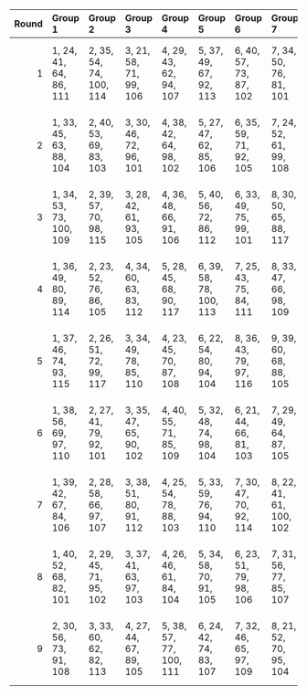 |   Round | Group 1                 | Group 2                 | Group 3                | Group 4                 | Group 5                 | Group 6                | Group 7                 | Group 8                 | Group 9                 | Group 10                | Group 11                | Group 12                | Group 13                | Group 14                | Group 15                | Group 16                 | Group 17                | Group 18           | Group 19            | Group 20            |
|--------:|:------------------------|:------------------------|:-----------------------|:------------------------|:------------------------|:-----------------------|:------------------------|:------------------------|:------------------------|:------------------------|:------------------------|:------------------------|:------------------------|:------------------------|:------------------------|:-------------------------|:------------------------|:-------------------|:--------------------|:--------------------|
|       1 | 1, 24, 41, 64, 86, 111  | 2, 35, 54, 74, 100, 114 | 3, 21, 58, 71, 99, 106 | 4, 29, 43, 62, 94, 107  | 5, 37, 49, 67, 92, 113  | 6, 40, 57, 73, 87, 102 | 7, 34, 50, 76, 81, 101  | 8, 23, 46, 68, 83, 110  | 9, 31, 51, 66, 89, 104  | 12, 36, 42, 63, 90, 109 | 13, 25, 59, 69, 95, 115 | 14, 33, 55, 61, 97, 117 | 15, 22, 52, 79, 91, 103 | 16, 32, 45, 80, 85, 105 | 17, 38, 48, 72, 82, 116 | 18, 27, 53, 70, 88, 112  | 20, 26, 47, 77, 93, 108 | 10, 39, 44, 75, 96 | 11, 28, 56, 65, 84  | 19, 30, 60, 78, 98  |
|       2 | 1, 33, 45, 63, 88, 104  | 2, 40, 53, 69, 83, 103  | 3, 30, 46, 72, 96, 101 | 4, 38, 42, 64, 98, 102  | 5, 27, 47, 62, 85, 106  | 6, 35, 59, 71, 92, 105 | 7, 24, 52, 61, 99, 108  | 8, 32, 57, 78, 86, 107  | 9, 21, 55, 65, 91, 110  | 10, 29, 51, 76, 93, 109 | 11, 37, 48, 75, 87, 112 | 12, 28, 41, 80, 81, 113 | 13, 34, 44, 68, 97, 111 | 14, 23, 49, 66, 84, 115 | 16, 39, 56, 79, 82, 114 | 19, 25, 58, 77, 90, 116  | 20, 22, 43, 73, 89, 117 | 15, 26, 60, 74, 94 | 17, 31, 50, 70, 100 | 18, 36, 54, 67, 95  |
|       3 | 1, 34, 53, 73, 100, 109 | 2, 39, 57, 70, 98, 115  | 3, 28, 42, 61, 93, 105 | 4, 36, 48, 66, 91, 106  | 5, 40, 56, 72, 86, 112  | 6, 33, 49, 75, 99, 101 | 8, 30, 50, 65, 88, 117  | 9, 38, 43, 74, 95, 108  | 10, 27, 55, 64, 83, 104 | 11, 35, 41, 62, 89, 110 | 12, 24, 58, 68, 94, 103 | 13, 32, 54, 79, 96, 102 | 14, 21, 51, 78, 90, 111 | 15, 31, 44, 80, 84, 116 | 17, 26, 52, 69, 87, 113 | 19, 23, 59, 63, 85, 114  | 20, 25, 46, 76, 92, 107 | 7, 22, 45, 67, 82  | 16, 37, 47, 71, 81  | 18, 29, 60, 77, 97  |
|       4 | 1, 36, 49, 80, 89, 114  | 2, 23, 52, 76, 86, 105  | 4, 34, 60, 63, 83, 112 | 5, 28, 45, 68, 90, 117  | 6, 39, 58, 78, 100, 113 | 7, 25, 43, 75, 84, 111 | 8, 33, 47, 66, 98, 109  | 9, 22, 53, 71, 96, 116  | 10, 40, 42, 77, 91, 115 | 11, 38, 54, 61, 85, 101 | 12, 27, 50, 72, 87, 107 | 13, 35, 55, 70, 93, 106 | 14, 24, 48, 79, 81, 110 | 15, 32, 41, 69, 88, 108 | 18, 37, 59, 65, 82, 104 | 19, 26, 56, 64, 95, 103  | 20, 30, 51, 62, 97, 102 | 3, 31, 57, 74, 92  | 16, 21, 46, 67, 94  | 17, 29, 44, 73, 99  |
|       5 | 1, 37, 46, 74, 93, 115  | 2, 26, 51, 72, 99, 117  | 3, 34, 49, 78, 85, 110 | 4, 23, 45, 70, 87, 108  | 6, 22, 54, 80, 94, 104  | 8, 36, 43, 79, 97, 116 | 9, 39, 60, 68, 88, 105  | 10, 33, 50, 73, 95, 106 | 12, 30, 48, 61, 89, 111 | 13, 38, 52, 71, 84, 114 | 14, 27, 58, 76, 82, 102 | 15, 40, 47, 63, 96, 113 | 16, 24, 59, 66, 90, 112 | 17, 32, 55, 77, 92, 103 | 18, 21, 41, 75, 98, 107 | 19, 29, 53, 65, 86, 101  | 20, 35, 56, 67, 83, 109 | 5, 31, 42, 69, 81  | 7, 28, 57, 62, 91   | 11, 25, 44, 64, 100 |
|       6 | 1, 38, 56, 69, 97, 110  | 2, 27, 41, 79, 92, 101  | 3, 35, 47, 65, 90, 102 | 4, 40, 55, 71, 85, 109  | 5, 32, 48, 74, 98, 104  | 6, 21, 44, 66, 81, 103 | 7, 29, 49, 64, 87, 105  | 8, 37, 42, 73, 94, 111  | 9, 26, 54, 63, 82, 106  | 10, 34, 59, 61, 88, 107 | 11, 23, 57, 67, 93, 117 | 12, 31, 53, 78, 95, 114 | 13, 39, 50, 77, 89, 112 | 16, 25, 51, 68, 86, 113 | 17, 28, 60, 76, 96, 115 | 18, 22, 58, 62, 84, 108  | 20, 24, 45, 75, 91, 116 | 14, 30, 43, 80, 83 | 15, 36, 46, 70, 99  | 19, 33, 52, 72, 100 |
|       7 | 1, 39, 42, 67, 84, 106  | 2, 28, 58, 66, 97, 107  | 3, 38, 51, 80, 91, 112 | 4, 25, 54, 78, 88, 103  | 5, 33, 59, 76, 94, 110  | 7, 30, 47, 70, 92, 114 | 8, 22, 41, 61, 100, 102 | 10, 35, 49, 68, 81, 108 | 11, 24, 55, 73, 98, 113 | 13, 21, 56, 63, 87, 101 | 14, 29, 52, 74, 89, 116 | 15, 37, 57, 72, 95, 105 | 16, 26, 50, 62, 83, 111 | 17, 34, 43, 71, 90, 104 | 18, 23, 48, 69, 96, 109 | 19, 31, 46, 75, 82, 117  | 20, 32, 53, 64, 99, 115 | 6, 36, 60, 65, 85  | 9, 27, 45, 77, 86   | 12, 40, 44, 79, 93  |
|       8 | 1, 40, 52, 68, 82, 101  | 2, 29, 45, 71, 95, 102  | 3, 37, 41, 63, 97, 103 | 4, 26, 46, 61, 84, 104  | 5, 34, 58, 70, 91, 105  | 6, 23, 51, 79, 98, 106 | 7, 31, 56, 77, 85, 107  | 8, 39, 54, 64, 90, 108  | 9, 28, 50, 75, 92, 109  | 10, 36, 47, 74, 86, 110 | 11, 27, 59, 80, 99, 111 | 12, 33, 43, 67, 96, 112 | 13, 22, 48, 65, 83, 113 | 14, 25, 60, 73, 93, 114 | 15, 38, 55, 78, 81, 115 | 16, 30, 49, 69, 100, 116 | 17, 35, 53, 66, 94, 117 | 18, 24, 57, 76, 89 | 19, 32, 44, 62, 87  | 20, 21, 42, 72, 88  |
|       9 | 2, 30, 56, 73, 91, 108  | 3, 33, 60, 62, 82, 113  | 4, 27, 44, 67, 89, 105 | 5, 38, 57, 77, 100, 111 | 6, 24, 42, 74, 83, 107  | 7, 32, 46, 65, 97, 109 | 8, 21, 52, 70, 95, 104  | 9, 40, 41, 76, 90, 114  | 12, 34, 54, 69, 92, 117 | 13, 23, 47, 78, 99, 116 | 14, 31, 59, 68, 87, 106 | 15, 39, 45, 66, 93, 101 | 16, 28, 43, 72, 98, 110 | 17, 36, 58, 64, 81, 112 | 18, 25, 55, 63, 94, 102 | 19, 35, 48, 80, 88, 115  | 20, 29, 50, 61, 96, 103 | 1, 22, 51, 75, 85  | 10, 37, 53, 79, 84  | 11, 26, 49, 71, 86  |
